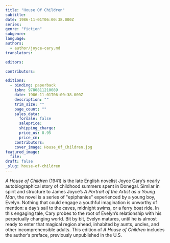 ```yaml
---
title: "House Of Children"
subtitle:
date: 1986-11-01T06:00:38.000Z
series:
genre: "fiction"
subgenre:
language:
authors:
  - author/joyce-cary.md
translators:

editors:

contributors:

editions:
  - binding: paperback
    isbn: 9780811210089
    date: 1986-11-01T06:00:38.000Z
    description: ""
    trim_size: ""
    page_count: ""
    sales_data:
      forsale: false
      saleprice:
      shipping_charge:
      price_us: 8.95
      price_cn:
    contributors:
    cover_image: House_Of_Children.jpg
featured_image:
  file:
draft: false
_slug: house-of-children
---
```


_A House of Children_ (1941) is the late English novelist Joyce Cary’s nearly autobiographical story of childhood summers spent in Donegal. Similar in spirit and structure to James Joyce’s _A Portrait of the Artist as a Young Man_, the novel is a series of "epiphanies" experienced by a young boy, Evelyn. Nothing that could engage a youthful imagination is unworthy of mention: a day’s sail to the caves, midnight swims, or a ferry boat ride. In this engaging tale, Cary probes to the root of Evelyn’s relationship with his perpetually changing world. Bit by bit, Evelyn matures, until he is almost ready to enter that magical region ahead, inhabited by aunts, uncles, and other incomprehensible adults. This edition of _A House of Children_ includes the author’s preface, previously unpublished in the U.S.

